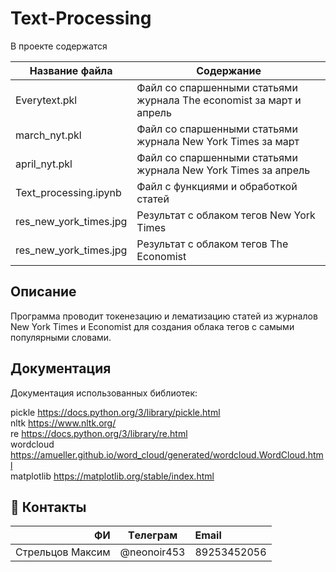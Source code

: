 # Text-Processing

В проекте содержатся

| Название файла | Содержание | 
|----------------|----------------|
| Everytext.pkl | Файл со спаршенными статьями журнала The economist за март и апрель |
| march_nyt.pkl | Файл со спаршенными статьями журнала New York Times за март |
| april_nyt.pkl | Файл со спаршенными статьями журнала New York Times за апрель |
| Text_processing.ipynb | Файл с функциями и обработкой статей |
| res_new_york_times.jpg | Результат с облаком тегов New York Times |
| res_new_york_times.jpg | Результат с облаком тегов The Economist |


## Описание

Программа проводит токенезацию и лематизацию статей из журналов New York Times и Economist для создания облака тегов с самыми популярными словами.


##                                                                   Документация

Документация использованных библиотек:

pickle https://docs.python.org/3/library/pickle.html \
nltk https://www.nltk.org/ \
re https://docs.python.org/3/library/re.html \
wordcloud https://amueller.github.io/word_cloud/generated/wordcloud.WordCloud.html \
matplotlib https://matplotlib.org/stable/index.html 


## :paw_prints: Контакты
| **ФИ** | **Tелеграм** | **Email**|
|----:|:----------:|:----|
| Стрельцов Максим | @neonoir453 | 89253452056 |


